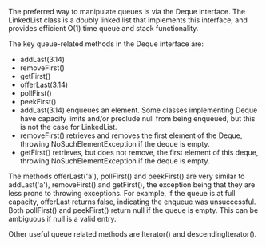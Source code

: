 The preferred way to manipulate queues is via the Deque interface. The LinkedList class is a doubly linked list that implements this interface, and provides efficient O(1) time queue and stack functionality.

The key queue-related methods in the Deque interface are:
- addLast(3.14)
- removeFirst()
- getFirst()
- offerLast(3.14)
- pollFirst()
- peekFirst()
- addLast(3.14) enqueues an element. Some classes implementing Deque have capacity limits and/or preclude null from being enqueued, but this is not the case for LinkedList.
- removeFirst() retrieves and removes the first element of the Deque, throwing NoSuchElementException if the deque is empty.
- getFirst() retrieves, but does not remove, the first element of this deque, throwing NoSuchElementException if the deque is empty.

The methods offerLast('a'), pollFirst() and peekFirst() are very similar to addLast('a'), removeFirst() and getFirst(), the exception being that they are less prone to throwing exceptions. For example, if the queue is at full capacity, offerLast returns false, indicating the enqueue was unsuccessful. Both pollFirst() and peekFirst() return null if the queue is empty. This can be ambiguous if null is a valid entry.

Other useful queue related methods are Iterator() and descendingIterator().

